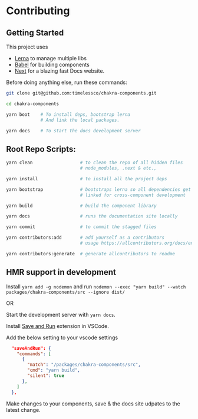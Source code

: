 # Contributing

## Getting Started

This project uses

- [Lerna](https://lerna.js.org/) to manage multiple libs
- [Babel](https://babeljs.io/) for building components
- [Next](https://nextjs.org/) for a blazing fast Docs website.

Before doing anything else, run these commands:

```sh
git clone git@github.com:timelessco/chakra-components.git

cd chakra-components

yarn boot    # To install deps, bootstrap lerna
             # And link the local packages.

yarn docs    # To start the docs development server
```

## Root Repo Scripts:

```sh
yarn clean                  # to clean the repo of all hidden files
                            # node_modules, .next & etc.,

yarn install                # to install all the project deps

yarn bootstrap              # bootstraps lerna so all dependencies get
                            # linked for cross-component development

yarn build                  # build the component library

yarn docs                   # runs the documentation site locally

yarn commit                 # to commit the stagged files

yarn contributors:add       # add yourself as a contributors
                            # usage https://allcontributors.org/docs/en/cli/usage

yarn contributors:generate  # generate allcontributors to readme
```

## HMR support in development

Install `yarn add -g nodemon` and run
`nodemon --exec "yarn build" --watch packages/chakra-components/src --ignore dist/`

OR

Start the development server with `yarn docs`.

Install
[Save and Run](https://marketplace.visualstudio.com/items?itemName=wk-j.save-and-run)
extension in VSCode.

Add the below setting to your vscode settings

```json
  "saveAndRun": {
    "commands": [
      {
        "match": "/packages/chakra-components/src",
        "cmd": "yarn build",
        "silent": true
      },
    ]
  },
```

Make changes to your components, save & the docs site udpates to the latest
change.
